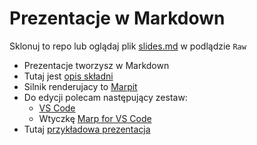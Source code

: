 # Prezentacje w Markdown

Sklonuj to repo lub oglądaj plik [slides.md](slides.md) w podlądzie `Raw`

* Prezentacje tworzysz w Markdown
* Tutaj jest [opis składni](https://marpit.marp.app/markdown)
* Silnik renderujacy to [Marpit](https://marpit.marp.app)
* Do edycji polecam następujący zestaw:
  * [VS Code](https://code.visualstudio.com)
  * Wtyczkę [Marp for VS Code](https://marketplace.visualstudio.com/items?itemName=marp-team.marp-vscode)
* Tutaj [przykładowa prezentacja](slides.md)